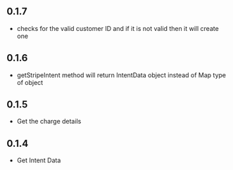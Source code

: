 ## 0.1.7
* checks for the valid customer ID and if it is not valid then it will create one

## 0.1.6
* getStripeIntent method will return IntentData object instead of Map type of object

## 0.1.5
* Get the charge details

## 0.1.4
* Get Intent Data

